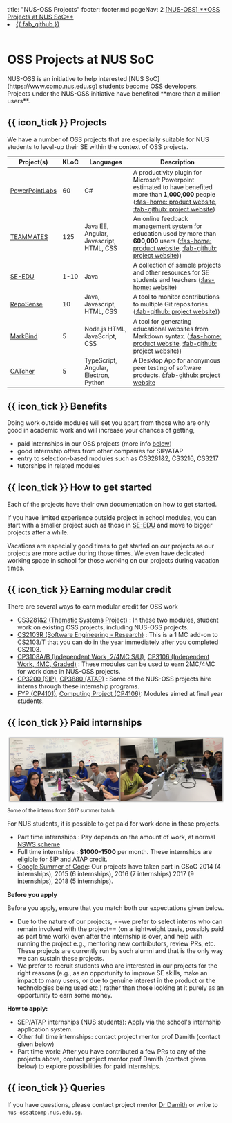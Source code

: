 <frontmatter>
  title: "NUS-OSS Projects"
  footer: footer.md
  pageNav: 2
</frontmatter>

<link rel="stylesheet" href="{{baseUrl}}/css/main.css">
<navbar placement="top" type="inverse">
  <a slot="brand" href="{{baseUrl}}/index.html" title="Home" class="navbar-brand">[NUS-OSS] <md>**OSS Projects at NUS SoC**</md></a>
  <li slot="right">
    <a href="https://github.com/nus-oss/nus-oss.github.io" target="_blank" class="nav-link">{{ fab_github }}</a>
  </li>
</navbar>

<br>

<div class="jumbotron jumbotron-fluid">
  <div class="container">
    <h1 class="display-4">OSS Projects at NUS SoC</h1>
    <p class="lead"><md>NUS-OSS is an initiative to help interested [NUS SoC](https://www.comp.nus.edu.sg) students become OSS developers.<br>
        Projects under the NUS-OSS initiative have benefited **more than a million users**.</md></p>
  </div>
</div>


## {{ icon_tick }} Projects
We have a number of OSS projects that are especially suitable for NUS students to level-up their SE within the context of OSS projects.

Project(s) | KLoC | Languages | Description |
--- | --- | --- | --- |
[PowerPointLabs](http://www.comp.nus.edu.sg/~pptlabs/) | 60 | C# | A productivity plugin for Microsoft Powerpoint estimated to have benefited more than **1,000,000** people ([:fas-home: product website](http://www.comp.nus.edu.sg/~pptlabs/), [:fab-github: project website](https://github.com/powerpointlabs/powerpointlabs)) |
[TEAMMATES](https://teammatesv4.appspot.com/) | 125 | Java EE, Angular, Javascript, HTML, CSS | An online feedback management system for education used by more than **600,000** users ([:fas-home: product website](https://teammatesv4.appspot.com/), [:fab-github: project website](https://github.com/teammates/teammates))) |
[SE-EDU](https://se-education.org) | 1-10 | Java | A collection of sample projects and other resources for SE students and teachers  ([:fas-home: website](https://se-education.org))|
[RepoSense](https://reposense.org) | 10 | Java, Javascript, HTML, CSS | A tool to monitor contributions to multiple Git repositories. ([:fab-github: project website](https://github.com/reposense/reposense)))  |
[MarkBind](https://markbind.org) | 5 | Node.js HTML, JavaScript, CSS | A tool for generating educational websites from Markdown syntax. ([:fas-home: product website](https://markbind.org/), [:fab-github: project website](https://github.com/markbind/markbind))) |
[CATcher](https://github.com/CATcher-org/CATcher/) | 5 | TypeScript, Angular, Electron, Python | A Desktop App for anonymous peer testing of software products. ([:fab-github: project website](https://github.com/CATcher-org/CATcher/) |


## {{ icon_tick }} Benefits

Doing work outside modules will set you apart from those who are only good in academic work and will increase your chances of getting,

* paid internships in our OSS projects (more info [below](#paid-internships))
* good internship offers from other companies for SIP/ATAP
* entry to selection-based modules such as CS3281&2, CS3216, CS3217
* tutorships in related modules

## {{ icon_tick }} How to get started

Each of the projects have their own documentation on how to get started.

If you have limited experience outside project in school modules, you can start with a smaller project such as those in [SE-EDU](https://github.com/se-edu) and move to bigger projects after a while.

Vacations are especially good times to get started on our projects as our projects are more active during those times. We even have dedicated working space in school for those working on our projects during vacation times.

## {{ icon_tick }} Earning modular credit

There are several ways to earn modular credit for OSS work

* [CS3281&2 (Thematic Systems Project)](https://nus-cs3281.github.io/website/) : In these two modules, student work on existing OSS projects, including NUS-OSS projects.
* [CS2103R (Software Engineering - Research)](https://docs.google.com/document/d/1jY9gYuNP9GBpYlGaLGEaYjusrQfBolmluX1rSc9x9dM/pub?embedded=true) : This is a 1 MC add-on to CS2103/T that you can do in the year immediately after you completed CS2103.
* [CP3108A/B (Independent Work, 2/4MC S/U)](http://www.comp.nus.edu.sg/cug/catalogue/idm/#CP3108A), [CP3106 (Independent Work, 4MC, Graded)](https://www.comp.nus.edu.sg/cug/catalogue/idm/#CP3106) : These modules can be used to earn 2MC/4MC for work done in NUS-OSS projects.
* [CP3200 (SIP)](https://www.comp.nus.edu.sg/programmes/ug/beyond/sip/sip-is/), [CP3880 (ATAP)](http://www.comp.nus.edu.sg/programmes/ug/beyond/atap/student/) : Some of the NUS-OSS projects hire interns through these internship programs.
* [FYP (CP4101)](https://www.comp.nus.edu.sg/programmes/ug/project/fyp/), [Computing Project (CP4106)](https://www.comp.nus.edu.sg/programmes/ug/project/cp4106/): Modules aimed at final year students.

## {{ icon_tick }} Paid internships

<img src="images/2017-interns.png" width="800"/><br>
<sub>Some of the interns from 2017 summer batch</sub>

For NUS students, it is possible to get paid for work done in these projects.

* Part time internships : Pay depends on the amount of work, at normal [NSWS scheme](http://www.nus.edu.sg/osa/about/join-us/nsws)
* Full time internships : **$1000-1500** per month. These internships are eligible for SIP and ATAP credit.
* [Google Summer of Code](https://developers.google.com/open-source/gsoc/): Our projects have taken part in GSoC 2014 (4 internships), 2015 (6 internships), 2016 (7 internships) 2017 (9 internships), 2018 (5 internships).

**Before you apply**

Before you apply, ensure that you match both our expectations given below.
* Due to the nature of our projects, ==we prefer to select interns who can remain involved with the project== (on a lightweight basis, possibly paid as part time work) even after the internship is over, and help with running the project e.g., mentoring new contributors, review PRs, etc. These projects are currently run by such alumni and that is the only way we can sustain these projects.
* We prefer to recruit students who are interested in our projects for the right reasons (e.g., as an opportunity to improve SE skills, make an impact to many users, or due to genuine interest in the product or the technologies being used etc.) rather than those looking at it purely as an opportunity to earn some money.


**How to apply:**
* SEP/ATAP internships (NUS students): Apply via the school's internship application system.
* Other full time internships: contact project mentor prof Damith (contact given below)
* Part time work: After you have contributed a few PRs to any of the projects above, contact project mentor prof Damith (contact given below) to explore possibilities for paid internships.

## {{ icon_tick }} Queries

If you have questions, please contact project mentor [Dr Damith](http://www.comp.nus.edu.sg/~damithch) or write to `nus-oss`at`comp.nus.edu.sg`.
